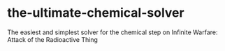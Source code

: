 # the-ultimate-chemical-solver
The easiest and simplest solver for the chemical step on Infinite Warfare: Attack of the Radioactive Thing
